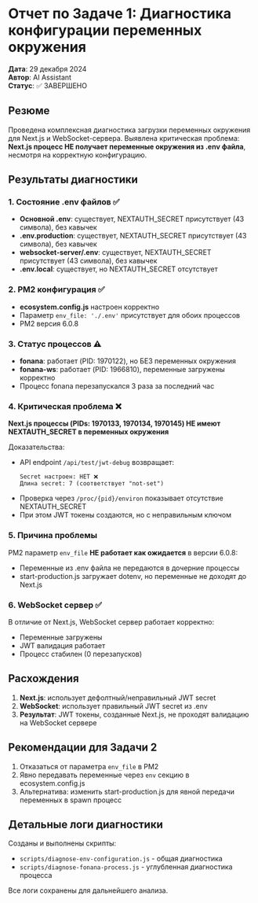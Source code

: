 # Отчет по Задаче 1: Диагностика конфигурации переменных окружения

**Дата**: 29 декабря 2024  
**Автор**: AI Assistant  
**Статус**: ✅ ЗАВЕРШЕНО

## Резюме

Проведена комплексная диагностика загрузки переменных окружения для Next.js и WebSocket-сервера. Выявлена критическая проблема: **Next.js процесс НЕ получает переменные окружения из .env файла**, несмотря на корректную конфигурацию.

## Результаты диагностики

### 1. Состояние .env файлов ✅
- **Основной .env**: существует, NEXTAUTH_SECRET присутствует (43 символа), без кавычек
- **.env.production**: существует, NEXTAUTH_SECRET присутствует (43 символа), без кавычек  
- **websocket-server/.env**: существует, NEXTAUTH_SECRET присутствует (43 символа), без кавычек
- **.env.local**: существует, но NEXTAUTH_SECRET отсутствует

### 2. PM2 конфигурация ✅
- **ecosystem.config.js** настроен корректно
- Параметр `env_file: './.env'` присутствует для обоих процессов
- PM2 версия 6.0.8

### 3. Статус процессов ⚠️
- **fonana**: работает (PID: 1970122), но БЕЗ переменных окружения
- **fonana-ws**: работает (PID: 1966810), переменные загружены корректно
- Процесс fonana перезапускался 3 раза за последний час

### 4. Критическая проблема ❌
**Next.js процессы (PIDs: 1970133, 1970134, 1970145) НЕ имеют NEXTAUTH_SECRET в переменных окружения**

Доказательства:
- API endpoint `/api/test/jwt-debug` возвращает:
  ```
  Secret настроен: НЕТ ❌
  Длина secret: 7 (соответствует "not-set")
  ```
- Проверка через `/proc/{pid}/environ` показывает отсутствие NEXTAUTH_SECRET
- При этом JWT токены создаются, но с неправильным ключом

### 5. Причина проблемы
PM2 параметр `env_file` **НЕ работает как ожидается** в версии 6.0.8:
- Переменные из .env файла не передаются в дочерние процессы
- start-production.js загружает dotenv, но переменные не доходят до Next.js

### 6. WebSocket сервер ✅
В отличие от Next.js, WebSocket сервер работает корректно:
- Переменные загружены
- JWT валидация работает
- Процесс стабилен (0 перезапусков)

## Расхождения

1. **Next.js**: использует дефолтный/неправильный JWT secret
2. **WebSocket**: использует правильный JWT secret из .env
3. **Результат**: JWT токены, созданные Next.js, не проходят валидацию на WebSocket сервере

## Рекомендации для Задачи 2

1. Отказаться от параметра `env_file` в PM2
2. Явно передавать переменные через `env` секцию в ecosystem.config.js
3. Альтернатива: изменить start-production.js для явной передачи переменных в spawn процесс

## Детальные логи диагностики

Созданы и выполнены скрипты:
- `scripts/diagnose-env-configuration.js` - общая диагностика
- `scripts/diagnose-fonana-process.js` - углубленная диагностика процесса

Все логи сохранены для дальнейшего анализа. 
